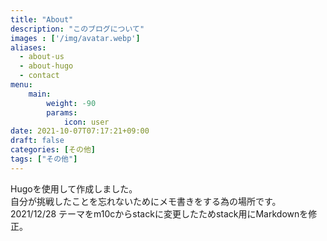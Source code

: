```yaml
---
title: "About"
description: "このブログについて"
images : ['/img/avatar.webp']
aliases:
  - about-us
  - about-hugo
  - contact
menu:
    main: 
        weight: -90
        params:
            icon: user
date: 2021-10-07T07:17:21+09:00
draft: false
categories: [その他]
tags: ["その他"]
---
```


Hugoを使用して作成しました。  
自分が挑戦したことを忘れないためにメモ書きをする為の場所です。  
2021/12/28 テーマをm10cからstackに変更したためstack用にMarkdownを修正。